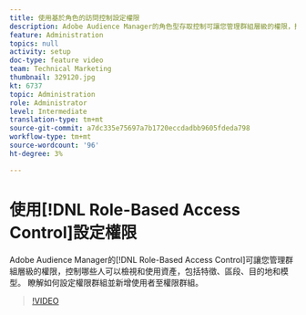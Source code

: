```yaml
---
title: 使用基於角色的訪問控制設定權限
description: Adobe Audience Manager的角色型存取控制可讓您管理群組層級的權限，控制哪些人可以檢視和使用資產，包括特徵、區段、目的地和模型。 瞭解如何設定權限群組並新增使用者至權限群組。
feature: Administration
topics: null
activity: setup
doc-type: feature video
team: Technical Marketing
thumbnail: 329120.jpg
kt: 6737
topic: Administration
role: Administrator
level: Intermediate
translation-type: tm+mt
source-git-commit: a7dc335e75697a7b1720eccdadbb9605fdeda798
workflow-type: tm+mt
source-wordcount: '96'
ht-degree: 3%

---
```



# 使用[!DNL Role-Based Access Control]設定權限

Adobe Audience Manager的[!DNL Role-Based Access Control]可讓您管理群組層級的權限，控制哪些人可以檢視和使用資產，包括特徵、區段、目的地和模型。 瞭解如何設定權限群組並新增使用者至權限群組。

>[!VIDEO](https://video.tv.adobe.com/v/329120/?quality=12&learn=on)
